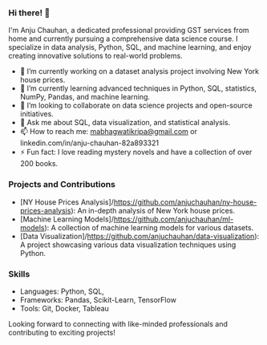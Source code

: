 ### Hi there! 👋

I'm Anju Chauhan, a dedicated professional providing GST services from home and currently pursuing a comprehensive data science course. I specialize in data analysis, Python, SQL, and machine learning, and enjoy creating innovative solutions to real-world problems.

- 🔭 I’m currently working on a dataset analysis project involving New York house prices.
- 🌱 I’m currently learning advanced techniques in Python, SQL, statistics, NumPy, Pandas, and machine learning.
- 👯 I’m looking to collaborate on data science projects and open-source initiatives.
- 💬 Ask me about SQL, data visualization, and statistical analysis.
- 📫 How to reach me: mabhagwatikripa@gmail.com or linkedin.com/in/anju-chauhan-82a893321
- ⚡ Fun fact: I love reading mystery novels and have a collection of over 200 books.

### Projects and Contributions
- [NY House Prices Analysis]/https://github.com/anjuchauhan/ny-house-prices-analysis): An in-depth analysis of New York house prices.
- [Machine Learning Models]/https://github.com/anjuchauhan/ml-models): A collection of machine learning models for various datasets.
- [Data Visualization]/https://github.com/anjuchauhan/data-visualization): A project showcasing various data visualization techniques using Python.

### Skills
- Languages: Python, SQL, 
- Frameworks: Pandas, Scikit-Learn, TensorFlow
- Tools: Git, Docker, Tableau

Looking forward to connecting with like-minded professionals and contributing to exciting projects!

